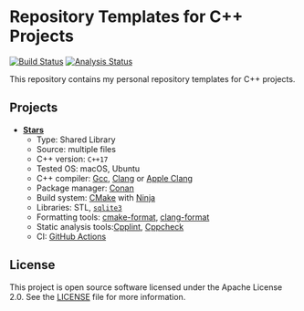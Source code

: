 # Repository Templates for C++ Projects

[![Build Status][build badge]][build link]
[![Analysis Status][analysis badge]][analysis link]

This repository contains my personal repository templates for C++ projects.

## Projects

- [**Stars**](./stars)
  - Type: Shared Library
  - Source: multiple files
  - C++ version: `C++17`
  - Tested OS: macOS, Ubuntu
  - C++ compiler: [Gcc][gcc], [Clang][clang] or [Apple Clang][apple clang]
  - Package manager: [Conan][conan]
  - Build system: [CMake][cmake] with [Ninja][ninja]
  - Libraries: STL, [`sqlite3`][sqlite]
  - Formatting tools: [cmake-format][cmake-format], [clang-format][clang-format]
  - Static analysis tools:[Cpplint][cpplint], [Cppcheck][cppcheck]
  - CI: [GitHub Actions][actions]
  

## License

This project is open source software licensed under the Apache License 2.0.
See the [LICENSE][license] file for more information.

[build link]: https://github.com/sergeyklay/cpp-project-templates/actions?query=workflow%3Abuild
[build badge]: https://github.com/sergeyklay/cpp-project-templates/workflows/build/badge.svg
[analysis link]: https://github.com/sergeyklay/cpp-project-templates/actions?query=workflow%3Aanalysis
[analysis badge]: https://github.com/sergeyklay/cpp-project-templates/workflows/analysis/badge.svg
[gcc]: https://gcc.gnu.org/
[clang]: https://clang.llvm.org/
[apple clang]: https://apps.apple.com/us/app/xcode/id497799835
[conan]: https://conan.io/
[cmake]: https://cmake.org/
[ninja]: https://ninja-build.org/
[sqlite]: https://www.sqlite.org/index.html
[actions]: https://github.com/features/actions
[cpplint]: https://github.com/cpplint/cpplint
[cppcheck]: https://github.com/danmar/cppcheck
[cmake-format]: https://github.com/cheshirekow/cmake_format
[clang-format]: https://clang.llvm.org/docs/ClangFormat.html
[license]: https://github.com/sergeyklay/cpp-project-templates/blob/master/LICENSE
